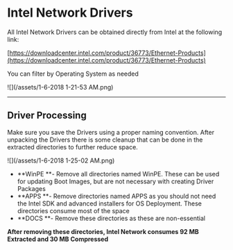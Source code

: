 # Intel Network Drivers

All Intel Network Drivers can be obtained directly from Intel at the following link:

[https://downloadcenter.intel.com/product/36773/Ethernet-Products](https://downloadcenter.intel.com/product/36773/Ethernet-Products)

You can filter by Operating System as needed

![](/assets/1-6-2018 1-21-53 AM.png)

---

## Driver Processing

Make sure you save the Drivers using a proper naming convention.  After unpacking the Drivers there is some cleanup that can be done in the extracted directories to further reduce space.

![](/assets/1-6-2018 1-25-02 AM.png)



* **WinPE **- Remove all directories named WinPE.  These can be used for updating Boot Images, but are not necessary with creating Driver Packages
* **APPS **- Remove directories named APPS as you should not need the Intel SDK and advanced installers for OS Deployment.  These directories consume most of the space
* **DOCS **- Remove these directories as these are non-essential

**After removing these directories, Intel Network consumes 92 MB Extracted and 30 MB Compressed**

